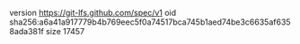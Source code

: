 version https://git-lfs.github.com/spec/v1
oid sha256:a6a41a917779b4b769eec5f0a74517bca745b1aed74be3c6635af6358ada381f
size 17457

